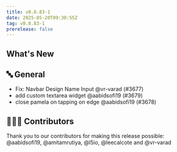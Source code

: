 ```yaml
---
title: v0.8.83-1
date: 2025-05-20T09:30:55Z
tag: v0.8.83-1
prerelease: false
---
```


## What's New
## 🔤 General
- Fix: Navbar Design Name Input @vr-varad (#3677)
- add custom textarea widget @aabidsofi19 (#3679)
- close pamela on tapping on edge @aabidsofi19 (#3678)

## 👨🏽‍💻 Contributors

Thank you to our contributors for making this release possible:
@aabidsofi19, @amitamrutiya, @l5io, @leecalcote and @vr-varad
